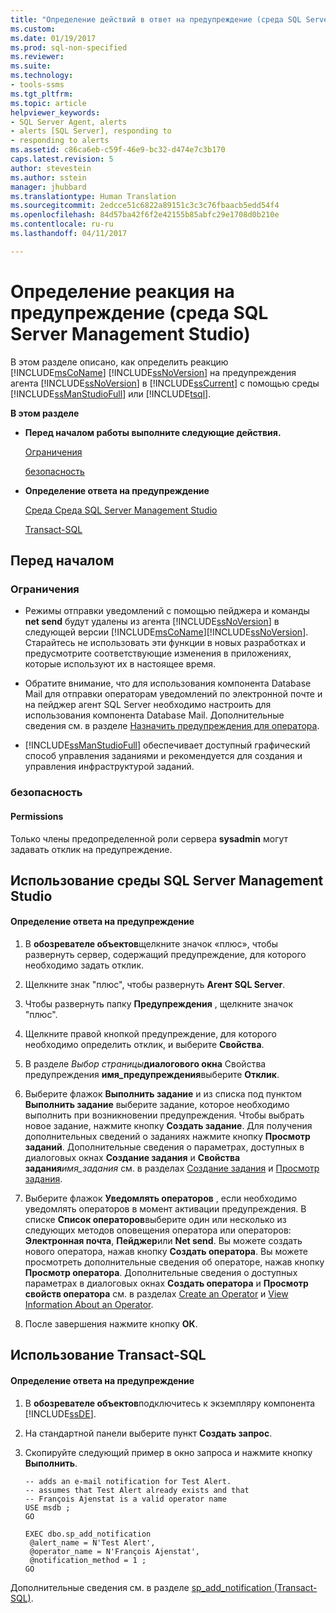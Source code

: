 ```yaml
---
title: "Определение действий в ответ на предупреждение (среда SQL Server Management Studio) | Документация Майкрософт"
ms.custom: 
ms.date: 01/19/2017
ms.prod: sql-non-specified
ms.reviewer: 
ms.suite: 
ms.technology:
- tools-ssms
ms.tgt_pltfrm: 
ms.topic: article
helpviewer_keywords:
- SQL Server Agent, alerts
- alerts [SQL Server], responding to
- responding to alerts
ms.assetid: c86ca6eb-c59f-46e9-bc32-d474e7c3b170
caps.latest.revision: 5
author: stevestein
ms.author: sstein
manager: jhubbard
ms.translationtype: Human Translation
ms.sourcegitcommit: 2edcce51c6822a89151c3c3c76fbaacb5edd54f4
ms.openlocfilehash: 84d57ba42f6f2e42155b85abfc29e1708d0b210e
ms.contentlocale: ru-ru
ms.lasthandoff: 04/11/2017

---
```

# <a name="define-the-response-to-an-alert-sql-server-management-studio"></a>Определение реакция на предупреждение (среда SQL Server Management Studio)
В этом разделе описано, как определить реакцию [!INCLUDE[msCoName](../../includes/msconame_md.md)] [!INCLUDE[ssNoVersion](../../includes/ssnoversion_md.md)] на предупреждения агента [!INCLUDE[ssNoVersion](../../includes/ssnoversion_md.md)] в [!INCLUDE[ssCurrent](../../includes/sscurrent_md.md)] с помощью среды [!INCLUDE[ssManStudioFull](../../includes/ssmanstudiofull_md.md)] или [!INCLUDE[tsql](../../includes/tsql_md.md)].  
  
**В этом разделе**  
  
-   **Перед началом работы выполните следующие действия.**  
  
    [Ограничения](#Restrictions)  
  
    [безопасность](#Security)  
  
-   **Определение ответа на предупреждение**  
  
    [Среда Среда SQL Server Management Studio](#SSMSProcedure)  
  
    [Transact-SQL](#TsqlProcedure)  
  
## <a name="BeforeYouBegin"></a>Перед началом  
  
### <a name="Restrictions"></a>Ограничения  
  
-   Режимы отправки уведомлений с помощью пейджера и команды **net send** будут удалены из агента [!INCLUDE[ssNoVersion](../../includes/ssnoversion_md.md)] в следующей версии [!INCLUDE[msCoName](../../includes/msconame_md.md)][!INCLUDE[ssNoVersion](../../includes/ssnoversion_md.md)]. Старайтесь не использовать эти функции в новых разработках и предусмотрите соответствующие изменения в приложениях, которые используют их в настоящее время.  
  
-   Обратите внимание, что для использования компонента Database Mail для отправки операторам уведомлений по электронной почте и на пейджер агент SQL Server необходимо настроить для использования компонента Database Mail. Дополнительные сведения см. в разделе [Назначить предупреждения для оператора](http://msdn.microsoft.com/library/ms190038.aspx).  
  
-   [!INCLUDE[ssManStudioFull](../../includes/ssmanstudiofull_md.md)] обеспечивает доступный графический способ управления заданиями и рекомендуется для создания и управления инфраструктурой заданий.  
  
### <a name="Security"></a>безопасность  
  
#### <a name="Permissions"></a>Permissions  
Только члены предопределенной роли сервера **sysadmin** могут задавать отклик на предупреждение.  
  
## <a name="SSMSProcedure"></a>Использование среды SQL Server Management Studio  
  
#### <a name="to-define-the-response-to-an-alert"></a>Определение ответа на предупреждение  
  
1.  В **обозревателе объектов**щелкните значок «плюс», чтобы развернуть сервер, содержащий предупреждение, для которого необходимо задать отклик.  
  
2.  Щелкните знак "плюс", чтобы развернуть **Агент SQL Server**.  
  
3.  Чтобы развернуть папку **Предупреждения** , щелкните значок "плюс".  
  
4.  Щелкните правой кнопкой предупреждение, для которого необходимо определить отклик, и выберите **Свойства**.  
  
5.  В разделе *Выбор страницы***диалогового окна** Свойства предупреждения **имя_предупреждения**выберите **Отклик**.  
  
6.  Выберите флажок **Выполнить задание** и из списка под пунктом **Выполнить задание** выберите задание, которое необходимо выполнить при возникновении предупреждения. Чтобы выбрать новое задание, нажмите кнопку **Создать задание**. Для получения дополнительных сведений о заданиях нажмите кнопку **Просмотр заданий**. Дополнительные сведения о параметрах, доступных в диалоговых окнах **Создание задания** и **Свойства задания***имя_задания* см. в разделах [Создание задания](../../ssms/agent/create-a-job.md) и [Просмотр задания](../../ssms/agent/view-a-job.md).  
  
7.  Выберите флажок **Уведомлять операторов** , если необходимо уведомлять операторов в момент активации предупреждения. В списке **Список операторов**выберите один или несколько из следующих методов оповещения оператора или операторов: **Электронная почта**, **Пейджер**или **Net send**. Вы можете создать нового оператора, нажав кнопку **Создать оператора**. Вы можете просмотреть дополнительные сведения об операторе, нажав кнопку **Просмотр оператора**. Дополнительные сведения о доступных параметрах в диалоговых окнах **Создать оператора** и **Просмотр свойств оператора** см. в разделах [Create an Operator](../../ssms/agent/create-an-operator.md) и [View Information About an Operator](../../ssms/agent/view-information-about-an-operator.md).  
  
8.  После завершения нажмите кнопку **ОК**.  
  
## <a name="TsqlProcedure"></a>Использование Transact-SQL  
  
#### <a name="to-define-the-response-to-an-alert"></a>Определение ответа на предупреждение  
  
1.  В **обозревателе объектов**подключитесь к экземпляру компонента [!INCLUDE[ssDE](../../includes/ssde_md.md)].  
  
2.  На стандартной панели выберите пункт **Создать запрос**.  
  
3.  Скопируйте следующий пример в окно запроса и нажмите кнопку **Выполнить**.  
  
    ```  
    -- adds an e-mail notification for Test Alert.  
    -- assumes that Test Alert already exists and that
    -- François Ajenstat is a valid operator name   
    USE msdb ;  
    GO  
  
    EXEC dbo.sp_add_notification  
     @alert_name = N'Test Alert',  
     @operator_name = N'François Ajenstat',  
     @notification_method = 1 ;  
    GO  
    ```  
  
Дополнительные сведения см. в разделе [sp_add_notification (Transact-SQL)](http://msdn.microsoft.com/en-us/0525e0a2-ed0b-4e69-8a4c-a9e3e3622fbd).  
  

